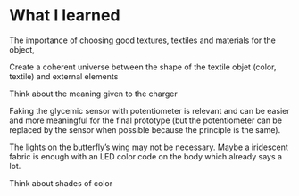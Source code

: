 # What I learned 


The importance of choosing good textures, textiles and materials for the object,

Create a coherent universe between the shape of the textile objet (color, textile) and external elements

Think about the meaning given to the charger

Faking the glycemic sensor with potentiometer is relevant and can be easier and more meaningful for the final prototype (but the potentiometer can be replaced by the sensor when possible because the principle is the same).

The lights on the butterfly’s wing may not be necessary. Maybe a iridescent fabric is enough with an LED color code on the body which already says a lot.

Think about shades of color